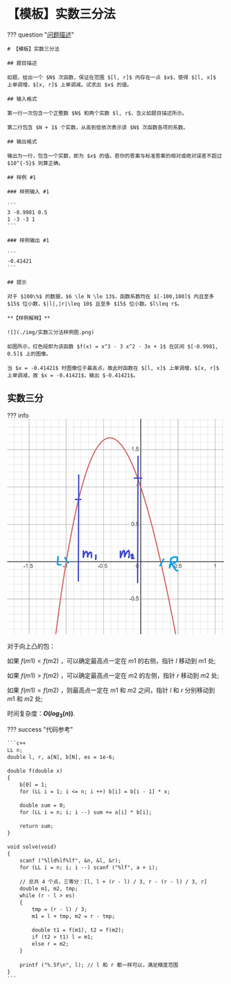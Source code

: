 # 【模板】实数三分法

??? question "[问题描述](https://www.luogu.com.cn/problem/P3382)"

    # 【模板】实数三分法

    ## 题目描述

    如题，给出一个 $N$ 次函数，保证在范围 $[l, r]$ 内存在一点 $x$，使得 $[l, x]$ 上单调增，$[x, r]$ 上单调减。试求出 $x$ 的值。

    ## 输入格式

    第一行一次包含一个正整数 $N$ 和两个实数 $l, r$，含义如题目描述所示。

    第二行包含 $N + 1$ 个实数，从高到低依次表示该 $N$ 次函数各项的系数。

    ## 输出格式

    输出为一行，包含一个实数，即为 $x$ 的值。若你的答案与标准答案的相对或绝对误差不超过 $10^{-5}$ 则算正确。

    ## 样例 #1

    ### 样例输入 #1

    ```
    3 -0.9981 0.5
    1 -3 -3 1
    ```

    ### 样例输出 #1

    ```
    -0.41421
    ```

    ## 提示

    对于 $100\%$ 的数据，$6 \le N \le 13$，函数系数均在 $[-100,100]$ 内且至多 $15$ 位小数，$|l|,|r|\leq 10$ 且至多 $15$ 位小数。$l\leq r$。

    **【样例解释】**

    ![](./img/实数三分法样例图.png) 

    如图所示，红色段即为该函数 $f(x) = x^3 - 3 x^2 - 3x + 1$ 在区间 $[-0.9981, 0.5]$ 上的图像。

    当 $x = -0.41421$ 时图像位于最高点，故此时函数在 $[l, x]$ 上单调增，$[x, r]$ 上单调减，故 $x = -0.41421$，输出 $-0.41421$。

## 实数三分

??? info 
    ![](./img/实数三分法指针移动.png)

对于向上凸的包：

如果 $f(m1) < f(m2)$ ，可以确定最高点一定在 $m1$ 的右侧，指针 $l$ 移动到 $m1$ 处;

如果 $f(m1) > f(m2)$ ，可以确定最高点一定在 $m2$ 的左侧，指针 $r$ 移动到 $m2$ 处;

如果 $f(m1) = f(m2)$ ，则最高点一定在 $m1$ 和 $m2$ 之间，指针 $l$ 和 $r$ 分别移动到 $m1$ 和 $m2$ 处;

时间复杂度：**$O(log_3(n))$**.

??? success "代码参考"

    ```c++
    LL n;
    double l, r, a[N], b[N], es = 1e-6;

    double f(double x)
    {
        b[0] = 1;
        for (LL i = 1; i <= n; i ++) b[i] = b[i - 1] * x;

        double sum = 0;
        for (LL i = n; i; i --) sum += a[i] * b[i];

        return sum;
    }

    void solve(void)
    {
        scanf ("%lld%lf%lf", &n, &l, &r);
        for (LL i = n; i; i --) scanf ("%lf", a + i);

        // 总共 4 个点，三等分：[l, l + (r - l) / 3, r - (r - l) / 3, r]
        double m1, m2, tmp;
        while (r - l > es)
        {
            tmp = (r - l) / 3;
            m1 = l + tmp, m2 = r - tmp;

            double t1 = f(m1), t2 = f(m2);
            if (t2 > t1) l = m1;
            else r = m2;
        }

        printf ("%.5f\n", l); // l 和 r 都一样可以，满足精度范围
    }
    ```